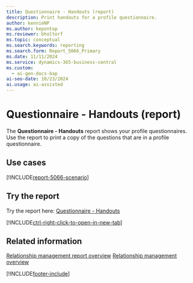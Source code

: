 ```yaml
---
title: Questionnaire - Handouts (report)
description: Print handouts for a profile questionnaire.
author: kennieNP
ms.author: kepontop
ms.reviewer: bholtorf
ms.topic: conceptual
ms.search.keywords: reporting
ms.search.form: Report_5066_Primary
ms.date: 11/11/2024
ms.service: dynamics-365-business-central
ms.custom:
  - ai-gen-docs-bap
ai-seo-date: 10/23/2024
ai.usage: ai-assisted
---
```


# Questionnaire - Handouts (report)

The **Questionnaire - Handouts** report shows your profile questionnaires. Use the report to print a copy of the questions that are in a profile questionnaire.

## Use cases

[!INCLUDE[report-5066-scenario](../includes/report-5066-scenario-include.md)]

<!-- 

Prompt

Below is a report in an ERP system. Provide 3-4 use cases for different personas working with project management or finance for projects.

Format like this:    
  
As a <persona>, use the report to    
* use case 1  
* use case 2    

Do not capitalize the persona names. 

Do not start lines with "Use the data to"

## Report name
Questionnaire - Handouts

## Report description

### What the report does

### Use cases

Please include your data sources and URLs

-->

## Try the report

Try the report here: [Questionnaire - Handouts](https://businesscentral.dynamics.com?report=5066)

[!INCLUDE[ctrl-right-click-to-open-in-new-tab](../includes/ctrl-right-click-to-open-in-new-tab.md)]

## Related information

[Relationship management report overview](../marketing-reports.md)
[Relationship management overview](../marketing-relationship-management.md)

[!INCLUDE[footer-include](../includes/footer-banner.md)]